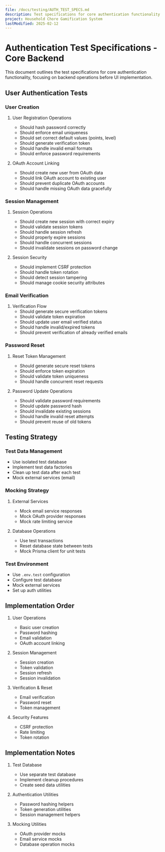 ```yaml
---
file: /docs/testing/AUTH_TEST_SPECS.md
description: Test specifications for core authentication functionality
project: Household Chore Gamification System
lastModified: 2025-02-12
---
```


# Authentication Test Specifications - Core Backend

This document outlines the test specifications for core authentication
functionality, focusing on backend operations before UI implementation.

## User Authentication Tests

### User Creation

1. User Registration Operations

   - Should hash password correctly
   - Should enforce email uniqueness
   - Should set correct default values (points, level)
   - Should generate verification token
   - Should handle invalid email formats
   - Should enforce password requirements

2. OAuth Account Linking
   - Should create new user from OAuth data
   - Should link OAuth account to existing user
   - Should prevent duplicate OAuth accounts
   - Should handle missing OAuth data gracefully

### Session Management

1. Session Operations

   - Should create new session with correct expiry
   - Should validate session tokens
   - Should handle session refresh
   - Should properly expire sessions
   - Should handle concurrent sessions
   - Should invalidate sessions on password change

2. Session Security
   - Should implement CSRF protection
   - Should handle token rotation
   - Should detect session tampering
   - Should manage cookie security attributes

### Email Verification

1. Verification Flow
   - Should generate secure verification tokens
   - Should validate token expiration
   - Should update user email verified status
   - Should handle invalid/expired tokens
   - Should prevent verification of already verified emails

### Password Reset

1. Reset Token Management

   - Should generate secure reset tokens
   - Should enforce token expiration
   - Should validate token uniqueness
   - Should handle concurrent reset requests

2. Password Update Operations
   - Should validate password requirements
   - Should update password hash
   - Should invalidate existing sessions
   - Should handle invalid reset attempts
   - Should prevent reuse of old tokens

## Testing Strategy

### Test Data Management

- Use isolated test database
- Implement test data factories
- Clean up test data after each test
- Mock external services (email)

### Mocking Strategy

1. External Services

   - Mock email service responses
   - Mock OAuth provider responses
   - Mock rate limiting service

2. Database Operations
   - Use test transactions
   - Reset database state between tests
   - Mock Prisma client for unit tests

### Test Environment

- Use `.env.test` configuration
- Configure test database
- Mock external services
- Set up auth utilities

## Implementation Order

1. User Operations

   - Basic user creation
   - Password hashing
   - Email validation
   - OAuth account linking

2. Session Management

   - Session creation
   - Token validation
   - Session refresh
   - Session invalidation

3. Verification & Reset

   - Email verification
   - Password reset
   - Token management

4. Security Features
   - CSRF protection
   - Rate limiting
   - Token rotation

## Implementation Notes

1. Test Database

   - Use separate test database
   - Implement cleanup procedures
   - Create seed data utilities

2. Authentication Utilities

   - Password hashing helpers
   - Token generation utilities
   - Session management helpers

3. Mocking Utilities
   - OAuth provider mocks
   - Email service mocks
   - Database operation mocks
